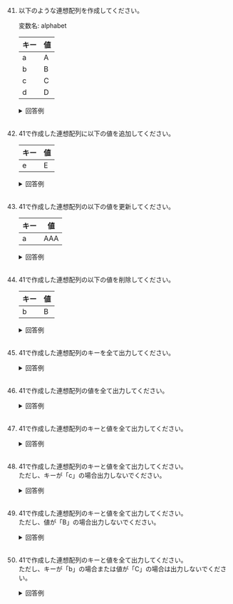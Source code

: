 41. 以下のような連想配列を作成してください。  

	変数名: alphabet
	
	|キー|値|
	|---|---|
	|a|A|
	|b|B|
	|c|C|
	|d|D|

	<details><summary>回答例</summary><div>
		
	```
	var alphabet = {"a": "A", "b": "B", "c": "C", "d": "D"};
	```
		
	</div></details>
	

	<br>
	
42. 41で作成した連想配列に以下の値を追加してください。  
	
	|キー|値|
	|---|---|
	|e|E|

	<details><summary>回答例</summary><div>
		
	```
	alphabet["e"] = "E";
	```
		
	</div></details>
	

	<br>
	
	
43. 41で作成した連想配列の以下の値を更新してください。  
	
	|キー|値|
	|---|---|
	|a|AAA|

	<details><summary>回答例</summary><div>
		
	```
	alphabet["a"] = "AAA";
	```
		
	</div></details>
	

	<br>
	
44. 41で作成した連想配列の以下の値を削除してください。  
	
	|キー|値|
	|---|---|
	|b|B|

	<details><summary>回答例</summary><div>
		
	```
	delete alphabet["b"];
	```
		
	</div></details>
	

	<br>
	
45. 41で作成した連想配列のキーを全て出力してください。 

	<details><summary>回答例</summary><div>
		
	```
	for (var key in alphabet) {
	    console.log(key);
	}
	```
		
	</div></details>
	

	<br>
	

	
46. 41で作成した連想配列の値を全て出力してください。   

	<details><summary>回答例</summary><div>
		
	```
	for (var key in alphabet) {
	    console.log(alphabet[key]);
	}
	```
		
	</div></details>
	

	<br>
	
47. 41で作成した連想配列のキーと値を全て出力してください。   

	<details><summary>回答例</summary><div>
		
	```
	for (var key in alphabet) {
	    console.log(key + ":" + alphabet[key]);
	}
	```
		
	</div></details>
	

	<br>
	
48. 41で作成した連想配列のキーと値を全て出力してください。   
ただし、キーが「c」の場合出力しないでください。

	<details><summary>回答例</summary><div>
		
	```
	for (var key in alphabet) {
	    if (key != "c") {
	        console.log(key + ":" + alphabet[key]);
	    }
	}
	```
		
	</div></details>
	

	<br>

49. 41で作成した連想配列のキーと値を全て出力してください。   
ただし、値が「B」の場合出力しないでください。

	<details><summary>回答例</summary><div>
		
	```
	for (var key in alphabet) {
	    if (alphabet[key] != "B") {
	        console.log(key + ":" + alphabet[key]);
	    }
	}
	```
		
	</div></details>
	

	<br>
	
50. 41で作成した連想配列のキーと値を全て出力してください。   
ただし、キーが「b」の場合または値が「C」の場合は出力しないでください。

	<details><summary>回答例</summary><div>
		
	```
	for (var key in alphabet) {
	    if (key != "b" && alphabet[key] != "C") {
	        console.log(key + ":" + alphabet[key]);
	    }
	}
	```
		
	</div></details>
	

	<br>
